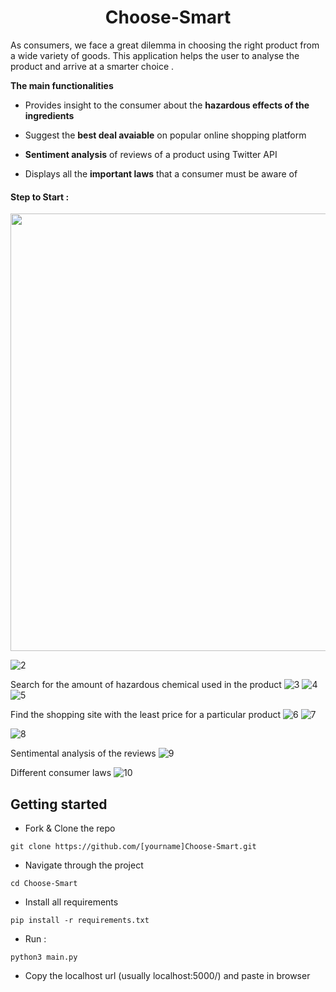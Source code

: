 <h1 align="center">Choose-Smart </h1>

As consumers, we face a great dilemma in choosing the right product from a wide variety of goods. This application helps the user to analyse the product and arrive at a smarter choice .
  
**The main functionalities**

- Provides insight to the consumer about the **hazardous effects of the ingredients**

- Suggest the **best deal avaiable** on popular online shopping platform

- **Sentiment analysis** of reviews of a product using Twitter API

- Displays all the **important laws** that a consumer must be aware of

#### Step to Start :

<div >
<img align="center" src="https://user-images.githubusercontent.com/43414928/80920713-58ed2e00-8d8f-11ea-97cf-ba429a2ac4e9.png" width="700" />
</div>

![2](https://user-images.githubusercontent.com/43414928/80920715-5ab6f180-8d8f-11ea-9db8-769f8588db16.png)

Search for the amount of hazardous chemical used in the product
![3](https://user-images.githubusercontent.com/43414928/80920718-5be81e80-8d8f-11ea-8c07-c71fbf458900.png)
![4](https://user-images.githubusercontent.com/43414928/80920719-5d194b80-8d8f-11ea-9ced-8919e1be2f60.png)
![5](https://user-images.githubusercontent.com/43414928/80920721-61456900-8d8f-11ea-8dad-f69bd1009e49.png)


Find the shopping site with the least price for a particular product
![6](https://user-images.githubusercontent.com/43414928/80920723-62769600-8d8f-11ea-888a-adf8b6d49e76.png)
![7](https://user-images.githubusercontent.com/43414928/80920729-65718680-8d8f-11ea-8cf9-f48e86888c6d.png)



![8](https://user-images.githubusercontent.com/43414928/80920732-66a2b380-8d8f-11ea-8972-b493b16a53cb.png)

Sentimental analysis of the reviews 
![9](https://user-images.githubusercontent.com/43414928/80920734-6aced100-8d8f-11ea-9f9a-357adff47b8f.png)


Different consumer laws
![10](https://user-images.githubusercontent.com/43414928/80920742-70c4b200-8d8f-11ea-9c63-091a19f84d62.png)




## Getting started

* Fork & Clone the repo
```
git clone https://github.com/[yourname]Choose-Smart.git
```

* Navigate through the project
```
cd Choose-Smart
```
* Install all requirements
``` 
pip install -r requirements.txt
```
  
* Run :
```
python3 main.py
```
  
* Copy the localhost url (usually localhost:5000/) and paste in browser




